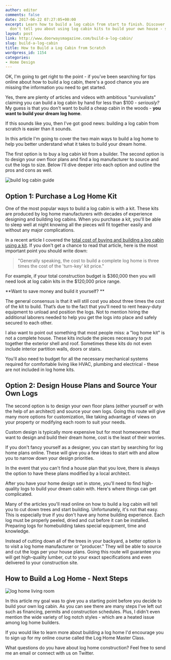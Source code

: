 ```yaml
---
author: editor
comments: false
date: 2017-06-22 07:27:05+00:00
excerpt: Learn how to build a log cabin from start to finish. Discover what others
  don't tell you about using log cabin kits to build your own house - start here.
layout: post
link: http://www.doorwaysmagazine.com/build-a-log-cabin/
slug: build-a-log-cabin
title: How to Build a Log Cabin from Scratch
wordpress_id: 1154
categories:
- Home Design
---
```


OK, I'm going to get right to the point - if you've been searching for tips online about how to build a log cabin, there's a good chance you are missing the information you need to get started.



Yes, there are plenty of articles and videos with ambitious "survivalists" claiming you can build a log cabin by hand for less than $100 - _seriously?_ My guess is that you don't want to build a cheap cabin in the woods - **you want to build your dream log home**.

If this sounds like you, then I've got good news: building a log cabin from scratch is easier than it sounds.

In this article I'm going to cover the two main ways to build a log home to help you better understand what it takes to build your dream home. 

The first option is to buy a log cabin kit from a builder. The second option is to design your own floor plans and find a log manufacturer to source and cut the logs to size. Below I'll dive deeper into each option and outline the pros and cons as well.

![build log cabin guide](http://www.doorwaysmagazine.com/wp-content/uploads/build_log_cabin_guide.jpg)



## Option 1: Purchase a Log Home Kit



One of the most popular ways to build a log cabin is with a kit. These kits are produced by log home manufacturers with decades of experience designing and building log cabins. When you purchase a kit, you'll be able to sleep well at night knowing all the pieces will fit together easily and without any major complications.

In a recent article I covered the [total cost of buying and building a log cabin using a kit](http://www.doorwaysmagazine.com/log-cabin-kits/). If you don't get a chance to read that article, here is the most important point you should write down: 



<blockquote>"Generally speaking, the cost to build a complete log home is three times the cost of the 'turn-key' kit price."</blockquote>



For example, if your total construction budget is $360,000 then you will need look at log cabin kits in the $120,000 price range.

**Want to save money and build it yourself? **

The general consensus is that it will still cost you about three times the cost of the kit to build. That’s due to the fact that you’ll need to rent heavy-duty equipment to unload and position the logs. Not to mention hiring the additional laborers needed to help you get the logs into place and safely secured to each other.

I also want to point out something that most people miss: a "log home kit" is not a complete house. These kits include the pieces necessary to put together the exterior shell and roof. Sometimes these kits do not even include interior partition walls, doors or stairs. 

You'll also need to budget for all the necessary mechanical systems required for comfortable living like HVAC, plumbing and electrical - these are not included in log home kits.



## Option 2: Design House Plans and Source Your Own Logs



The second option is to design your own floor plans (either yourself or with the help of an architect) and source your own logs. Going this route will give many more options for customization, like taking advantage of views on your property or modifying each room to suit your needs.

Custom design is typically more expensive but for most homeowners that want to design and build their dream home, cost is the least of their worries.

If you don't fancy yourself as a designer, you can start by searching for log home plans online. These will give you a few ideas to start with and allow you to narrow down your design priorities.

In the event that you can't find a house plan that you love, there is always the option to have these plans modified by a local architect. 

After you have your home design set in stone, you'll need to find high-quality logs to build your dream cabin with. Here's where things can get complicated.

Many of the articles you'll read online on how to build a log cabin will tell you to cut down trees and start building. Unfortunately, it's not that easy. This is especially true if you don't have any home building experience. Each log must be properly peeled, dried and cut before it can be installed. Preparing logs for homebuilding takes special equipment, time and knowledge. 

Instead of cutting down all of the trees in your backyard, a better option is to visit a log home manufacturer or "producer." They will be able to source and cut the logs per your house plans. Going this route will guarantee you will get high-quality lumber, cut to your exact specifications and even delivered to your construction site.



## How to Build a Log Home - Next Steps



![log home living room](http://www.doorwaysmagazine.com/wp-content/uploads/log_home_living_room.jpg)
 
In this article my goal was to give you a starting point before you decide to build your own log cabin. As you can see there are many steps I've left out such as financing, permits and construction schedules. Plus, I didn't even mention the wide variety of log notch styles - which are a heated issue among log home builders.

If you would like to learn more about building a log home I'd encourage you to sign up for my online course called the Log Home Master Class.

What questions do you have about log home construction? Feel free to send me an email or connect with us on Twitter.
